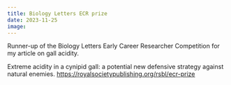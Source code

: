 ```yaml
---
title: Biology Letters ECR prize
date: 2023-11-25
image:
---
```


Runner-up of the Biology Letters Early Career Researcher Competition for my article on gall acidity.

<!--more-->

Extreme acidity in a cynipid gall: a potential new defensive strategy against natural enemies.
<https://royalsocietypublishing.org/rsbl/ecr-prize>